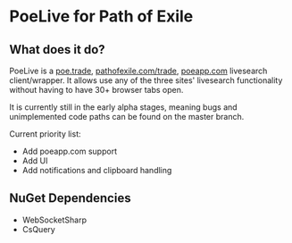 # PoeLive for Path of Exile

## What does it do?
PoeLive is a [poe.trade](http://www.poe.trade), [pathofexile.com/trade](http://www.pathofexile.com/trade), [poeapp.com](http://www.poeapp.com) livesearch client/wrapper. It allows use any of the three sites' livesearch functionality without having to have 30+ browser tabs open.

It is currently still in the early alpha stages, meaning bugs and unimplemented code paths can be found on the master branch.

Current priority list:
* Add poeapp.com support
* Add UI
* Add notifications and clipboard handling

## NuGet Dependencies
* WebSocketSharp
* CsQuery
